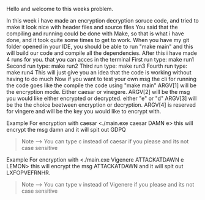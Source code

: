 Hello and welcome to this weeks problem.

In this week i have made an encryption decryption soruce code, and tried to make it look nice with header files and source files
You said that the compiling and running could be done with Make, so that is what i have done, and it took quite some times to get to work.
When you have my git folder opened in your IDE, you should be able to run "make main" and this will build our code and compile all the dependencies.
After this i have made 4 runs for you. that you can acces in the terminal
First run type: make run1
Second run type: make run2
Third run type: make run3
Fourth run type: make run4
This will just give you an idea that the code is working without having to do much
Now if you want to test your own msg the cli for running the code goes like the
compile the code using "make main"
ARGV[1] will be the encryption mode. Either caesar or vinegere.
ARGV[2] will be the msg you would like either encrypted or decrypted. either "e" or "d"
ARGV[3] will be the the choice beetween encryption or decryption.
ARGV[4] is reserved for vingere and will be the key you would like to encrypt with.

Example 
For encryption with caesar
<./main.exe caesar DAMN e>
this will encrypt the msg damn and it will spit out GDPQ
>Note --> You can type c instead of caesar if you please and its not case sensitive

Example
For encryption with 
<./main.exe Vigenere ATTACKATDAWN e LEMON>
this will encrypt the msg ATTACKATDAWN and it will spit out LXFOPVEFRNHR.
>Note --> You can type v instead of Vigenere if you please and its not case sensitive
